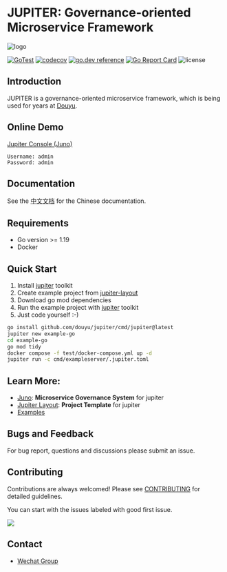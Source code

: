 # JUPITER: Governance-oriented Microservice Framework

![logo](doc/logo.png)

[![GoTest](https://github.com/douyu/jupiter/workflows/unit-test/badge.svg)](https://github.com/douyu/jupiter/actions)
[![codecov](https://codecov.io/gh/douyu/jupiter/branch/master/graph/badge.svg)](https://codecov.io/gh/douyu/jupiter)
[![go.dev reference](https://img.shields.io/badge/go.dev-reference-007d9c?logo=go&logoColor=white&style=flat-square)](https://pkg.go.dev/github.com/douyu/jupiter?tab=doc)
[![Go Report Card](https://goreportcard.com/badge/github.com/douyu/jupiter)](https://goreportcard.com/report/github.com/douyu/jupiter)
![license](https://img.shields.io/badge/license-Apache--2.0-green.svg)

## Introduction

JUPITER is a governance-oriented microservice framework, which is being used for years at [Douyu](https://www.douyu.com).

## Online Demo

[Jupiter Console (Juno)](https://jupiterconsole.douyu.com)

```
Username: admin
Password: admin
```

## Documentation

See the [中文文档](http://jupiter.douyu.com/) for the Chinese documentation.

## Requirements

- Go version >= 1.19
- Docker

## Quick Start

1. Install [jupiter](https://github.com/douyu/jupiter/tree/master/cmd/jupiter) toolkit
1. Create example project from [jupiter-layout](https://github.com/douyu/jupiter-layout)
1. Download go mod dependencies
1. Run the example project with [jupiter](https://github.com/douyu/jupiter/tree/master/cmd/jupiter) toolkit
1. Just code yourself :-)

```bash
go install github.com/douyu/jupiter/cmd/jupiter@latest
jupiter new example-go
cd example-go
go mod tidy
docker compose -f test/docker-compose.yml up -d
jupiter run -c cmd/exampleserver/.jupiter.toml
```

## Learn More:
- [Juno](https://github.com/douyu/juno): **Microservice Governance System** for jupiter
- [Jupiter Layout](https://github.com/douyu/jupiter-layout): **Project Template** for jupiter
- [Examples](https://github.com/douyu/jupiter-examples)

## Bugs and Feedback

For bug report, questions and discussions please submit an issue.

## Contributing

Contributions are always welcomed! Please see [CONTRIBUTING](CONTRIBUTING.md) for detailed guidelines.

You can start with the issues labeled with good first issue.

<a href="https://github.com/douyu/jupiter/graphs/contributors">
  <img src="https://contrib.rocks/image?repo=douyu/jupiter" />
</a>

## Contact

- [Wechat Group](https://jupiter.douyu.com/join/#%E5%BE%AE%E4%BF%A1)
